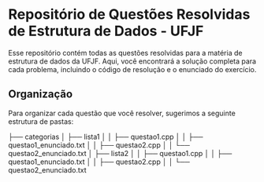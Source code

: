# Repositório de Questões Resolvidas de Estrutura de Dados - UFJF

Esse repositório contém todas as questões resolvidas para a matéria de estrutura de dados da UFJF. Aqui, você encontrará a solução completa para cada problema, incluindo o código de resolução e o enunciado do exercício.

## Organização

Para organizar cada questão que você resolver, sugerimos a seguinte estrutura de pastas:

├── categorias
│ ├── lista1
│ │ ├── questao1.cpp
│ │ ├── questao1_enunciado.txt
│ │ ├── questao2.cpp
│ │ └── questao2_enunciado.txt
│ ├── lista2
│ │ ├── questao1.cpp
│ │ ├── questao1_enunciado.txt
│ │ ├── questao2.cpp
│ │ └── questao2_enunciado.txt
